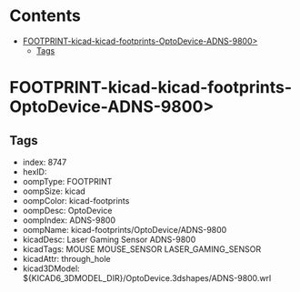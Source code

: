 



Contents
========

* [FOOTPRINT-kicad-kicad-footprints-OptoDevice-ADNS-9800>](#footprint-kicad-kicad-footprints-optodevice-adns-9800)
	* [Tags](#tags)

# FOOTPRINT-kicad-kicad-footprints-OptoDevice-ADNS-9800>

## Tags

- index: 8747
- hexID: 
- oompType: FOOTPRINT
- oompSize: kicad
- oompColor: kicad-footprints
- oompDesc: OptoDevice
- oompIndex: ADNS-9800
- oompName: kicad-footprints/OptoDevice/ADNS-9800
- kicadDesc: Laser Gaming Sensor ADNS-9800
- kicadTags: MOUSE MOUSE_SENSOR LASER_GAMING_SENSOR
- kicadAttr: through_hole
- kicad3DModel: ${KICAD6_3DMODEL_DIR}/OptoDevice.3dshapes/ADNS-9800.wrl
